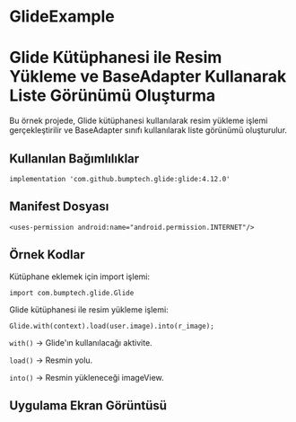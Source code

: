 # GlideExample

<h1>Glide Kütüphanesi ile Resim Yükleme ve BaseAdapter Kullanarak Liste Görünümü Oluşturma</h1>
<p>Bu örnek projede, Glide kütüphanesi kullanılarak resim yükleme işlemi gerçekleştirilir ve BaseAdapter sınıfı kullanılarak liste görünümü oluşturulur.</p>

<h2>Kullanılan Bağımlılıklar</h2>
<pre><code>implementation 'com.github.bumptech.glide:glide:4.12.0'</code></pre>

<h2>Manifest Dosyası</h2>
<pre><code>&lt;uses-permission android:name="android.permission.INTERNET"/&gt;</code></pre>

<h2>Örnek Kodlar</h2>
<p>Kütüphane eklemek için import işlemi:</p>
<pre><code>import com.bumptech.glide.Glide</code></pre>

<p>Glide kütüphanesi ile resim yükleme işlemi:</p>
<pre><code>Glide.with(context).load(user.image).into(r_image);</code></pre>
<p><code>with()</code> -> Glide'ın kullanılacağı aktivite.</p>
<p><code>load()</code> -> Resmin yolu.</p>
<p><code>into()</code> -> Resmin yükleneceği imageView.</p>

<h2>Uygulama Ekran Görüntüsü</h2>
